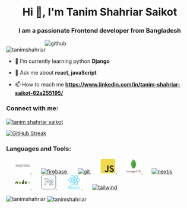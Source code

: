 <!DOCTYPE html>
<html lang="en">

<head>
  <meta charset="UTF-8">
  <meta name="viewport" content="width=device-width, initial-scale=1.0">
  
</head>

<body>

  <h1 align="center">Hi 👋, I'm Tanim Shahriar Saikot</h1>
  <h3 align="center">I am a passionate Frontend developer from Bangladesh</h3>

  <img align="right" alt="github" width="400" src="https://i.ibb.co/t8qrzsd/5359381-2788522.jpg" />

  <p align="left"> <img
      src="https://komarev.com/ghpvc/?username=tanimshahriar&label=Profile%20views&color=0e75b6&style=flat"
      alt="tanimshahriar" /> </p>

  - 🌱 I’m currently learning python **Django** <br>

  - 💬 Ask me about **react, javaScript** <br>

  - 📫 How to reach me **https://www.linkedin.com/in/tanim-shahriar-saikot-62a255195/**

  <h3 align="left">Connect with me:</h3>
  <p align="left">
    <a href="https://linkedin.com/in/tanim shahriar saikot" target="blank"><img align="center"
        src="https://raw.githubusercontent.com/rahuldkjain/github-profile-readme-generator/master/src/images/icons/Social/linked-in-alt.svg"
        alt="tanim shahriar saikot" height="30" width="40" /></a>
  </p>

 [![GitHub Streak](https://github-readme-streak-stats.herokuapp.com?user=tanimshahriar&theme=tokyonight-duo)](https://git.io/streak-stats)


  <h3 align="left">Languages and Tools:</h3>
  <p align="left"> <a href="https://www.w3schools.com/css/" target="_blank" rel="noreferrer"> <img
        style="margin-left: 25px;"
        src="https://raw.githubusercontent.com/devicons/devicon/master/icons/express/express-original-wordmark.svg"
        alt="express" width="40" height="40" /> </a> <a href="https://firebase.google.com/" target="_blank"
      rel="noreferrer"> <img style="margin-left: 25px;"
        src="https://www.vectorlogo.zone/logos/firebase/firebase-icon.svg" alt="firebase" width="40" height="40" /> </a>
    <a href="https://git-scm.com/" target="_blank" rel="noreferrer"> <img style="margin-left: 25px;"
        src="https://www.vectorlogo.zone/logos/git-scm/git-scm-icon.svg" alt="git" width="40" height="40" /> </a> <a
      href="https://developer.mozilla.org/en-US/docs/Web/JavaScript" target="_blank" rel="noreferrer"> <img
        style="margin-left: 25px;"
        src="https://raw.githubusercontent.com/devicons/devicon/master/icons/javascript/javascript-original.svg"
        alt="javascript" width="40" height="40" /> </a> <a href="https://www.mongodb.com/" target="_blank"
      rel="noreferrer"> <img style="margin-left: 25px;"
        src="https://raw.githubusercontent.com/devicons/devicon/master/icons/mongodb/mongodb-original-wordmark.svg"
        alt="mongodb" width="40" height="40" /> </a> <a href="https://nextjs.org/" target="_blank" rel="noreferrer">
      <img style="margin-left: 25px;" src="https://cdn.worldvectorlogo.com/logos/nextjs-2.svg" alt="nextjs" width="40"
        height="40" /> </a> <a href="https://nodejs.org" target="_blank" rel="noreferrer"> <img
        style="margin-left: 25px;"
        src="https://raw.githubusercontent.com/devicons/devicon/master/icons/nodejs/nodejs-original-wordmark.svg"
        alt="nodejs" width="40" height="40" /> </a> <a href="https://www.photoshop.com/en" target="_blank"
      rel="noreferrer"> <img style="margin-left: 25px;"
        src="https://raw.githubusercontent.com/devicons/devicon/master/icons/photoshop/photoshop-line.svg"
        alt="photoshop" width="40" height="40" /> </a> <a href="https://reactjs.org/" target="_blank" rel="noreferrer">
      <img style="margin-left: 25px;"
        src="https://raw.githubusercontent.com/devicons/devicon/master/icons/react/react-original-wordmark.svg"
        alt="react" width="40" height="40" /> </a> <a href="https://tailwindcss.com/" target="_blank" rel="noreferrer">
      <img style="margin-left: 25px;" src="https://www.vectorlogo.zone/logos/tailwindcss/tailwindcss-icon.svg"
        alt="tailwind" width="40" height="40" /> </a>
  </p>

  <p><img align="left"
      src="https://github-readme-stats.vercel.app/api/top-langs?username=tanimshahriar&show_icons=true&locale=en&layout=compact"
      alt="tanimshahriar" /></p>

  <p>&nbsp;<img align="center"
      src="https://github-readme-stats.vercel.app/api?username=tanimshahriar&show_icons=true&locale=en"
      alt="tanimshahriar" /></p>

</body>

</html>


